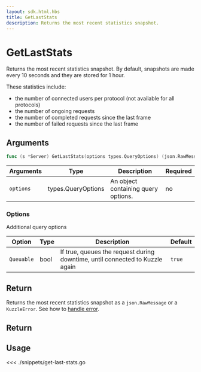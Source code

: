 ```yaml
---
layout: sdk.html.hbs
title: GetLastStats
description: Returns the most recent statistics snapshot.
---
```


# GetLastStats

<SinceBadge version="1.0.0" />

Returns the most recent statistics snapshot.
By default, snapshots are made every 10 seconds and they are stored for 1 hour.

These statistics include:

- the number of connected users per protocol (not available for all protocols)
- the number of ongoing requests
- the number of completed requests since the last frame
- the number of failed requests since the last frame

## Arguments

```go
func (s *Server) GetLastStats(options types.QueryOptions) (json.RawMessage, error)
```

| Arguments | Type               | Description                         | Required |
| --------- | ------------------ | ----------------------------------- | -------- |
| `options` | types.QueryOptions | An object containing query options. | no       |

### **Options**

Additional query options

| Option     | Type | Description                                                                  | Default |
| ---------- | ---- | ---------------------------------------------------------------------------- | ------- |
| `Queuable` | bool | If true, queues the request during downtime, until connected to Kuzzle again | `true`  |

## Return

Returns the most recent statistics snapshot as a `json.RawMessage` or a `KuzzleError`. See how to [handle error](/sdk/go/1/error-handling).

## Return

## Usage

<<< ./snippets/get-last-stats.go
